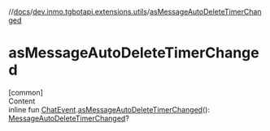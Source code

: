 //[docs](../../index.md)/[dev.inmo.tgbotapi.extensions.utils](index.md)/[asMessageAutoDeleteTimerChanged](as-message-auto-delete-timer-changed.md)



# asMessageAutoDeleteTimerChanged  
[common]  
Content  
inline fun [ChatEvent](../dev.inmo.tgbotapi.types.message.ChatEvents.abstracts/-chat-event/index.md).[asMessageAutoDeleteTimerChanged](as-message-auto-delete-timer-changed.md)(): [MessageAutoDeleteTimerChanged](../dev.inmo.tgbotapi.types.message.ChatEvents/-message-auto-delete-timer-changed/index.md)?  



